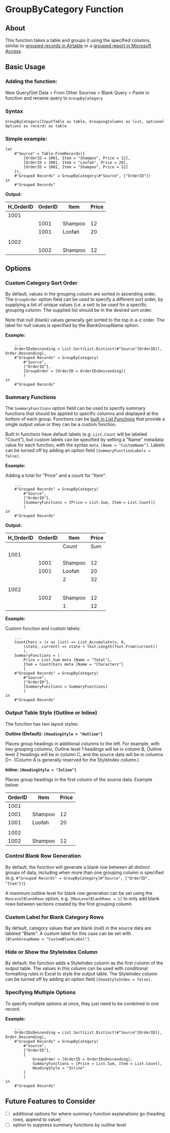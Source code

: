 # GroupByCategory Function

## About

This function takes a table and groups it using the specified columns, similar to [grouped records in Airtable](https://support.airtable.com/docs/grouping-records-in-airtable) or a [grouped report in Microsoft Access](https://support.microsoft.com/en-us/office/create-a-grouped-or-summary-report-f23301a1-3e0a-4243-9002-4a23ac0fdbf3).

## Basic Usage

### Adding the function:

New Query/Get Data > From Other Sources > Blank Query > Paste in function and rename query to `GroupByCategory`

### Syntax

`GroupByCategory(InputTable as table, GroupingColumns as list, optional Options as record) as table`

### Simple example:

```pq
let
    #"Source" = Table.FromRecords({
        [OrderID = 1001, Item = "Shampoo", Price = 12],
        [OrderID = 1001, Item = "Loofah", Price = 20],
        [OrderID = 1002, Item = "Shampoo", Price = 12]
    }),
    #"Grouped Records" = GroupByCategory(#"Source", {"OrderID"})
in
    #"Grouped Records"
```

**Output:**

| H_OrderID | OrderID | Item    | Price |
| --------- | ------- | ------- | ----- |
| 1001      |         |         |       |
|           | 1001    | Shampoo | 12    |
|           | 1001    | Loofah  | 20    |
|           |         |         |       |
| 1002      |         |         |       |
|           | 1002    | Shampoo | 12    |


## Options

### Custom Category Sort Order

By default, values in the grouping column are sorted in ascending order. The `GroupOrder` option field can be used to specify a different sort order, by supplying a list of unique values (i.e. a set) to be used for a specific grouping column. The supplied list should be in the desired sort order.

Note that null (blank) values generally get sorted to the top in a-z order. The label for null values is specified by the BlankGroupName option.

**Example:**

```pq
    ...
    OrderIDsDescending = List.Sort(List.Distinct(#"Source"[OrderID]), Order.Descending),
    #"Grouped Records" = GroupByCategory(
        #"Source", 
        {"OrderID"}, 
        [GroupOrder = [OrderID = OrderIDsDescending]]
        )
in
    #"Grouped Records"
```


### Summary Functions

The `SummaryFunctions` option field can be used to specify summary functions that should be applied to specific columns and displayed at the bottom of each group. Functions can be [built in List Functions](https://learn.microsoft.com/en-us/powerquery-m/list-functions) that provide a single output value or they can be a custom function. 

Built in functions have default labels (e.g. `List.Count` will be labeled "Count"), but custom labels can be specified by setting a "Name" metadata value for each function, with the syntax `meta [Name = "CustomName"]`. Labels can be turned off by adding an option field `[SummaryFunctionLabels = false]`.

**Example:**

Adding a total for "Price" and a count for "Item":

```pq
    ...
    #"Grouped Records" = GroupByCategory(
        #"Source", 
        {"OrderID"}, 
        [SummaryFunctions = [Price = List.Sum, Item = List.Count]]
        )
in
    #"Grouped Records"
```

**Output:**

| H_OrderID | OrderID | Item    | Price |
| --------- | ------- | ------- | ----- |
|           |         | Count   | Sum   |
| 1001      |         |         |       |
|           | 1001    | Shampoo | 12    |
|           | 1001    | Loofah  | 20    |
|           |         | 2       | 32    |
|           |         |         |       |
| 1002      |         |         |       |
|           | 1002    | Shampoo | 12    |
|           |         | 1       | 12    |


**Example:**

Custom function and custom labels:

```pq
    ...
    CountChars = (x as list) => List.Accumulate(x, 0, 
        (state, current) => state + Text.Length(Text.From(current))
        ),
    SummaryFunctions = [
        Price = List.Sum meta [Name = "Total"], 
        Item = CountChars meta [Name = "Characters"]
        ]
    #"Grouped Records" = GroupByCategory(
        #"Source", 
        {"OrderID"}, 
        [SummaryFunctions = SummaryFunctions]
        )
in
    #"Grouped Records"
```


### Output Table Style (Outline or Inline)

The function has two layout styles:

**Outline (Default): `[HeadingStyle = "Outline"]`**

Places group headings in additional columns to the left. For example, with two grouping columns, Outline level 1 headings will be in column B, Outline level 2 headings will be in column C, and the source data will be in columns D+. (Column A is generally reserved for the StyleIndex column.)

**Inline: `[HeadingStyle = "Inline"]`**

Places group headings in the first column of the source data. Example below:

| OrderID | Item    | Price |
| ------- | ------- | ----- |
| 1001    |         |       |
| 1001    | Shampoo | 12    |
| 1001    | Loofah  | 20    |
|         |         |       |
| 1002    |         |       |
| 1002    | Shampoo | 12    |


### Control Blank Row Generation

By default, the function will generate a blank row between all distinct groups of data, including when more than one grouping column is specified (e.g. `#"Grouped Records" = GroupByCategory(#"Source", {"OrderID", "Item"})`).

A maximum outline level for blank row generation can be set using the `MaxLevelBlankRows` option, e.g. `[MaxLevelBlankRows = 1]` to only add blank rows between sections created by the first grouping column.


### Custom Label for Blank Category Rows

By default, category values that are blank (null) in the source data are labeled "Blank". A custom label for this case can be set with `[BlankGroupName = "CustomBlankLabel"]`.


### Hide or Show the StyleIndex Column

By default, the function adds a StyleIndex column as the first column of the output table. The values in this column can be used with conditional formatting rules in Excel to style the output table. The StyleIndex column can be turned off by adding an option field `[ShowStyleIndex = false]`.


### Specifying Multiple Options

To specify multiple options at once, they just need to be combined in one record.

**Example:**

```pq
    ...
    OrderIDsDescending = List.Sort(List.Distinct(#"Source"[OrderID]), Order.Descending),
    #"Grouped Records" = GroupByCategory(
        #"Source", 
        {"OrderID"}, 
        [
            GroupOrder = [OrderID = OrderIDsDescending],
            SummaryFunctions = [Price = List.Sum, Item = List.Count],
            HeadingStyle = "Inline"
        ]
        )
in
    #"Grouped Records"
```


## Future Features to Consider

- [ ] additional options for where summary function explanations go (heading rows, append to value)
- [ ] option to suppress summary functions by outline level
